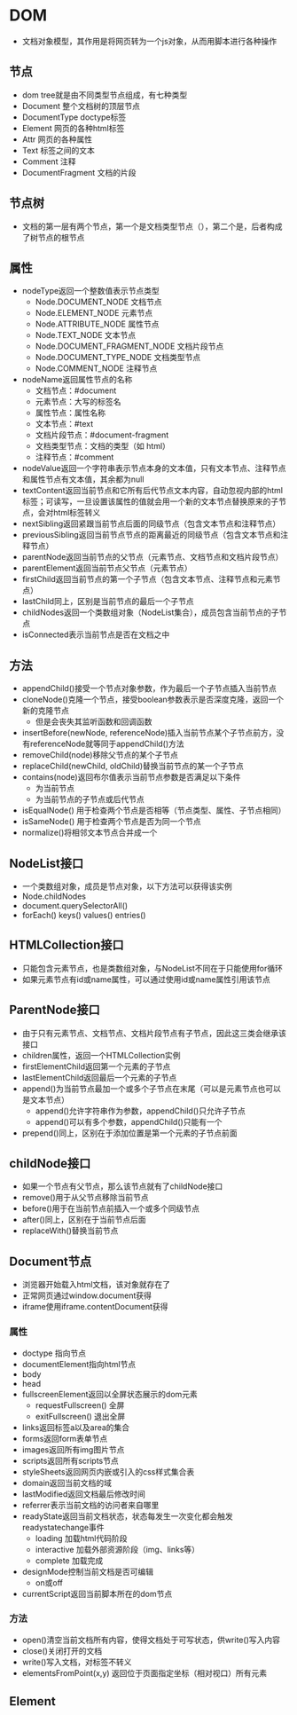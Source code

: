 # DOM
- 文档对象模型，其作用是将网页转为一个js对象，从而用脚本进行各种操作

## 节点
- dom tree就是由不同类型节点组成，有七种类型
- Document 整个文档树的顶层节点
- DocumentType doctype标签
- Element 网页的各种html标签
- Attr 网页的各种属性
- Text 标签之间的文本
- Comment 注释
- DocumentFragment 文档的片段

## 节点树
- 文档的第一层有两个节点，第一个是文档类型节点（<!doctype html>），第二个是<html>，后者构成了树节点的根节点

## 属性
- nodeType返回一个整数值表示节点类型
  - Node.DOCUMENT_NODE 文档节点
  - Node.ELEMENT_NODE 元素节点
  - Node.ATTRIBUTE_NODE 属性节点
  - Node.TEXT_NODE 文本节点
  - Node.DOCUMENT_FRAGMENT_NODE 文档片段节点
  - Node.DOCUMENT_TYPE_NODE 文档类型节点
  - Node.COMMENT_NODE 注释节点
- nodeName返回属性节点的名称
  - 文档节点：#document
  - 元素节点：大写的标签名
  - 属性节点：属性名称
  - 文本节点：#text
  - 文档片段节点：#document-fragment
  - 文档类型节点：文档的类型（如 html）
  - 注释节点：#comment
- nodeValue返回一个字符串表示节点本身的文本值，只有文本节点、注释节点和属性节点有文本值，其余都为null
- textContent返回当前节点和它所有后代节点文本内容，自动忽视内部的html标签；可读写，一旦设置该属性的值就会用一个新的文本节点替换原来的子节点，会对html标签转义
- nextSibling返回紧跟当前节点后面的同级节点（包含文本节点和注释节点）
- previousSibling返回当前节点节点的距离最近的同级节点（包含文本节点和注释节点）
- parentNode返回当前节点的父节点（元素节点、文档节点和文档片段节点）
- parentElement返回当前节点父节点（元素节点）
- firstChild返回当前节点的第一个子节点（包含文本节点、注释节点和元素节点）
- lastChild同上，区别是当前节点的最后一个子节点
- childNodes返回一个类数组对象（NodeList集合），成员包含当前节点的子节点
- isConnected表示当前节点是否在文档之中

## 方法
- appendChild()接受一个节点对象参数，作为最后一个子节点插入当前节点
- cloneNode()克隆一个节点，接受boolean参数表示是否深度克隆，返回一个新的克隆节点
  - 但是会丧失其监听函数和回调函数
- insertBefore(newNode, referenceNode)插入当前节点某个子节点前方，没有referenceNode就等同于appendChild()方法
- removeChild(node)移除父节点的某个子节点
- replaceChild(newChild, oldChild)替换当前节点的某一个子节点
- contains(node)返回布尔值表示当前节点参数是否满足以下条件
  - 为当前节点
  - 为当前节点的子节点或后代节点
- isEqualNode() 用于检查两个节点是否相等（节点类型、属性、子节点相同）
- isSameNode() 用于检查两个节点是否为同一个节点
- normalize()将相邻文本节点合并成一个

## NodeList接口
- 一个类数组对象，成员是节点对象，以下方法可以获得该实例
- Node.childNodes
- document.querySelectorAll()
- forEach() keys() values() entries()

## HTMLCollection接口
- 只能包含元素节点，也是类数组对象，与NodeList不同在于只能使用for循环
- 如果元素节点有id或name属性，可以通过使用id或name属性引用该节点

## ParentNode接口
- 由于只有元素节点、文档节点、文档片段节点有子节点，因此这三类会继承该接口
- children属性，返回一个HTMLCollection实例
- firstElementChild返回第一个元素的子节点
- lastElementChild返回最后一个元素的子节点
- append()为当前节点最加一个或多个子节点在末尾（可以是元素节点也可以是文本节点）
  - append()允许字符串作为参数，appendChild()只允许子节点
  - append()可以有多个参数，appendChild()只能有一个
- prepend()同上，区别在于添加位置是第一个元素的子节点前面

## childNode接口
- 如果一个节点有父节点，那么该节点就有了childNode接口
- remove()用于从父节点移除当前节点
- before()用于在当前节点前插入一个或多个同级节点
- after()同上，区别在于当前节点后面
- replaceWith()替换当前节点

## Document节点
- 浏览器开始载入html文档，该对象就存在了
- 正常网页通过window.document获得
- iframe使用iframe.contentDocument获得

### 属性
- doctype 指向<!doctype >节点
- documentElement指向html节点
- body
- head
- fullscreenElement返回以全屏状态展示的dom元素
  - requestFullscreen() 全屏
  - exitFullscreen() 退出全屏
- links返回标签a以及area的集合
- forms返回form表单节点
- images返回所有img图片节点
- scripts返回所有scripts节点
- styleSheets返回网页内嵌或引入的css样式集合表
- domain返回当前文档的域
- lastModified返回文档最后修改时间
- referrer表示当前文档的访问者来自哪里
- readyState返回当前文档状态，状态每发生一次变化都会触发readystatechange事件
  - loading 加载html代码阶段
  - interactive 加载外部资源阶段（img、links等）
  - complete 加载完成
- designMode控制当前文档是否可编辑
  - on或off
- currentScript返回当前脚本所在的dom节点

### 方法
- open()清空当前文档所有内容，使得文档处于可写状态，供write()写入内容
- close()关闭打开的文档
- write()写入文档，对标签不转义
- elementsFromPoint(x,y) 返回位于页面指定坐标（相对视口）所有元素

## Element